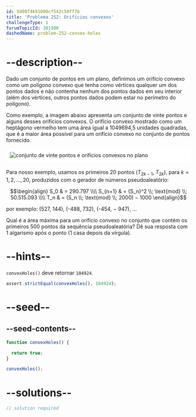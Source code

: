 ```yaml
---
id: 5900f4691000cf542c50ff7b
title: 'Problema 252: Orifícios convexos'
challengeType: 1
forumTopicId: 301900
dashedName: problem-252-convex-holes
---
```


# --description--

Dado um conjunto de pontos em um plano, definimos um orifício convexo como um polígono convexo que tenha como vértices qualquer um dos pontos dados e não contenha nenhum dos pontos dados em seu interior (além dos vértices, outros pontos dados podem estar no perímetro do polígono).

Como exemplo, a imagem abaixo apresenta um conjunto de vinte pontos e alguns desses orifícios convexos. O orifício convexo mostrado como um heptágono vermelho tem uma área igual a 1049694,5 unidades quadradas, que é a maior área possível para um orifício convexo no conjunto de pontos fornecido.

<img alt="conjunto de vinte pontos e orifícios convexos no plano" src="https://cdn.freecodecamp.org/curriculum/project-euler/convex-holes.gif" style="background-color: white; padding: 10px; display: block; margin-right: auto; margin-left: auto; margin-bottom: 1.2rem;" />

Para nosso exemplo, usamos os primeiros 20 pontos ($T_{2k − 1}$, $T_{2k}$), para $k = 1, 2, \ldots, 20$, produzidos com o gerador de números pseudoaleatório:

$$\begin{align}   S_0 & = 290.797 \\\\
  S_{n+1} & = {S_n}^2 \\; \text{mod} \\; 50.515.093 \\\\ T_n & = (S_n \\; \text{mod} \\; 2000) − 1000 \end{align}$$

por exemplo: (527, 144), (-488, 732), (-454, − 947), …

Qual é a área máxima para um orifício convexo no conjunto que contém os primeiros 500 pontos da sequência pseudoaleatória? Dê sua resposta com 1 algarismo após o ponto (1 casa depois da vírgula).

# --hints--

`convexHoles()` deve retornar `104924`.

```js
assert.strictEqual(convexHoles(), 104924);
```

# --seed--

## --seed-contents--

```js
function convexHoles() {

  return true;
}

convexHoles();
```

# --solutions--

```js
// solution required
```
